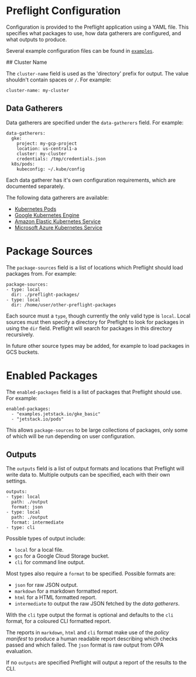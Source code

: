 # Preflight Configuration

Configuration is provided to the Preflight application using a YAML file.
This specifies what packages to use, how data gatherers are configured,
and what outputs to produce.

Several example configuration files can be found in [`examples`](./examples).

## Cluster Name

The `cluster-name` field is used as the 'directory' prefix for output.
The value shouldn't contain spaces or `/`.
For example:

```
cluster-name: my-cluster
```

## Data Gatherers

Data gatherers are specified under the `data-gatherers` field.
For example:

```
data-gatherers:
  gke:
    project: my-gcp-project
    location: us-central1-a
    cluster: my-cluster
    credentials: /tmp/credentials.json
  k8s/pods:
    kubeconfig: ~/.kube/config
```

Each data gatherer has it's own configuration requirements,
which are documented separately.

The following data gatherers are available:

- [Kubernetes Pods](docs/datagatherers/k8s_pods.md)
- [Google Kubernetes Engine](docs/datagatherers/gke.md)
- [Amazon Elastic Kubernetes Service](docs/datagatherers/eks.md)
- [Microsoft Azure Kubernetes Service](docs/datagatherers/aks.md)

# Package Sources

The `package-sources` field is a list of locations
which Preflight should load packages from.
For example:

```
package-sources:
- type: local
  dir: ./preflight-packages/
- type: local
  dir: /home/user/other-preflight-packages
```

Each source must a `type`, though currently the only valid type is `local`.
Local sources must then specify a directory
for Preflight to look for packages in using the `dir` field.
Preflight will search for packages in this directory recursively.

In future other source types may be added,
for example to load packages in GCS buckets.

# Enabled Packages

The `enabled-packages` field is a list of packages that Preflight should use.
For example:

```
enabled-packages:
  - "examples.jetstack.io/gke_basic"
  - "jetstack.io/pods"
```

This allows `package-sources` to be large collections of packages,
only some of which will be run depending on user configuration.

## Outputs

The `outputs` field is a list of output formats and locations that Preflight
will write data to. Multiple outputs can be specified,
each with their own settings.

```
outputs:
- type: local
  path: ./output
  format: json
- type: local
  path: ./output
  format: intermediate
- type: cli
```

Possible types of output include:
- `local` for a local file.
- `gcs` for a Google Cloud Storage bucket.
- `cli` for command line output.

Most types also require a `format` to be specified.
Possible formats are:
- `json` for raw JSON output.
- `markdown` for a markdown formatted report.
- `html` for a HTML formatted report.
- `intermediate` to output the raw JSON fetched by the *data gatherers*.

With the `cli` type output the format is optional
and defaults to the `cli` format, for a coloured CLI formatted report.

The reports in `markdown`, `html` and `cli` format make use of the
*policy manifest* to produce a human readable report describing
 which checks passed and which failed.
The `json` format is raw output from OPA evaluation.

If no `outputs` are specified Preflight will output a report
of the results to the CLI.
